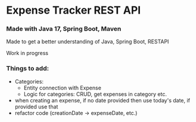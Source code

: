# Expense Tracker REST API
### Made with Java 17, Spring Boot, Maven
Made to get a better understanding of Java, Spring Boot, RESTAPI

Work in progress

### Things to add: ###
+ Categories:
  - Entity connection with Expense
  - Logic for categories: CRUD, get expenses in category etc.
+ when creating an expense, if no date provided then use today's date, if provided use that
+ refactor code (creationDate -> expenseDate, etc.)

